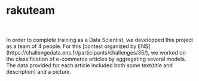 # rakuteam

<title>Product Classification (Rakuten)</title>
<br>
<br>
In order to complete training as a Data Scientist, we developped this project as a team of 4 people.
For this [contest organized by ENS](https://challengedata.ens.fr/participants/challenges/35/), we worked on the classification of e-commerce articles by aggregating several models.
The data provided for each article included both some text(title and description) and a picture.
<br>
<title>
Main developments<br>
</title>
<br>
 
